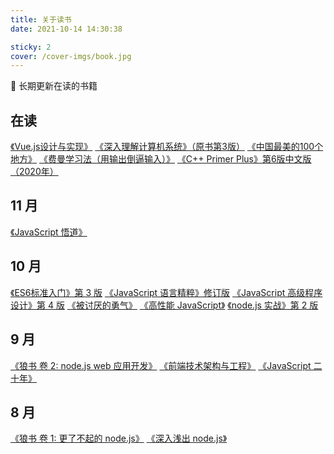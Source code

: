 ```yaml
---
title: 关于读书
date: 2021-10-14 14:30:38

sticky: 2
cover: /cover-imgs/book.jpg
---
```


📖 长期更新在读的书籍

<!-- more -->

## 在读

[《Vue.js设计与实现》](https://book.douban.com/subject/35768338/)
[《深入理解计算机系统》（原书第3版）](https://book.douban.com/subject/26912767/)
[《中国最美的100个地方》](https://book.douban.com/subject/10808725/)
[《费曼学习法（用输出倒逼输入）》](https://book.douban.com/subject/35368398/)
[《C++ Primer Plus》第6版中文版（2020年）](https://book.douban.com/subject/35126643/)

## 11 月
[《JavaScript 悟道》](https://book.douban.com/subject/35469273/)


## 10 月
[《ES6标准入门》第 3 版](https://book.douban.com/subject/27127030/)
[《JavaScript 语言精粹》修订版](https://book.douban.com/subject/11874748/)
[《JavaScript 高级程序设计》第 4 版](https://book.douban.com/subject/35175321/)
[《被讨厌的勇气》](https://book.douban.com/subject/26369699/)
[《高性能 JavaScript》](https://book.douban.com/subject/5362856/)
[《node.js 实战》第 2 版](https://book.douban.com/subject/30288107/)

## 9 月

[《狼书 卷 2: node.js web 应用开发》](https://book.douban.com/subject/34933584/)
[《前端技术架构与工程》](https://book.douban.com/subject/34919554/)
[《JavaScript 二十年》](https://book.douban.com/subject/35446937/)

## 8 月

[《狼书 卷 1: 更了不起的 node.js》](https://book.douban.com/subject/33950116/)
[《深入浅出 node.js》](https://book.douban.com/subject/25768396/)
